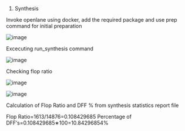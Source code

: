 1) Synthesis

Invoke openlane using docker, add the required package and use prep command for initial preparation

![image](https://github.com/user-attachments/assets/b9353f6b-a46d-4f4e-8c31-f687f367d7e5)

Excecuting run_synthesis command

![image](https://github.com/user-attachments/assets/28fe3b3b-3ca6-44e7-8dd9-0102db7b10cf)

Checking flop ratio

![image](https://github.com/user-attachments/assets/573786da-ec46-49b1-9181-419e0a002097)

![image](https://github.com/user-attachments/assets/af87f1a7-d9e5-4870-ae91-90aed7ea7483)

Calculation of Flop Ratio and DFF % from synthesis statistics report file

Flop Ratio=1613/14876=0.108429685
Percentage of DFF′s=0.108429685∗100=10.84296854%
